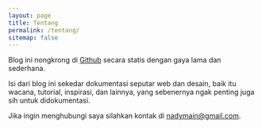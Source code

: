 ```yaml
---
layout: page
title: Tentang
permalink: /tentang/
sitemap: false
---
```


Blog ini nongkrong di [Github](https://github.com/nadymain) secara statis dengan gaya lama dan sederhana.

Isi dari blog ini sekedar dokumentasi seputar web dan desain, baik itu wacana, tutorial, inspirasi, dan lainnya, yang sebenernya ngak penting juga sih untuk didokumentasi.

Jika ingin menghubungi saya silahkan kontak di [nadymain@gmail.com](mailto:nadymain@gmail.com?subject=Dari%20Blog).
